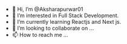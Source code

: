 - 👋 Hi, I’m @Aksharapurwar01
- 👀 I’m interested in Full Stack Development.
- 🌱 I’m currently learning Reactjs and Next js.
- 💞️ I’m looking to collaborate on ...
- 📫 How to reach me ...

<!---
Aksharapurwar01/Aksharapurwar01 is a ✨ special ✨ repository because its `README.md` (this file) appears on your GitHub profile.
You can click the Preview link to take a look at your changes.
--->
